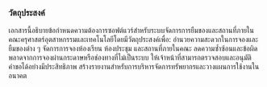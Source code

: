 ### วัตถุประสงค์
เอกสารนี้อธิบายข้อกำหนดความต้องการซอฟต์แวร์สำหรับระบบจัดการการยืมของและสถานที่ภายในคณะครุศาสตร์อุตสาหกรรมและเทคโนโลยีโดยมีวัตถุประสงค์เพื่อ:
อำนวยความสะดวกในการจองและยืมของต่าง ๆ
จัดการการจองห้องเรียน ห้องประชุม และสถานที่ภายในคณะ
ลดความซ้ำซ้อนและข้อผิดพลาดจากการจองผ่านกระดาษหรือช่องทางที่ไม่เป็นระบบ
ให้เจ้าหน้าที่สามารถตรวจสอบและอนุมัติคำขอได้อย่างมีประสิทธิภาพ
สร้างรายงานสำหรับการบริหารจัดการทรัพยากรและวางแผนการใช้งานในอนาคต
